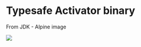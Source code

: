 # Typesafe Activator binary

From JDK - Alpine image

[![](https://badge.imagelayers.io/edwxie/activator:latest.svg)](https://imagelayers.io/?images=edwxie/activator:latest 'Get your own badge on imagelayers.io')
